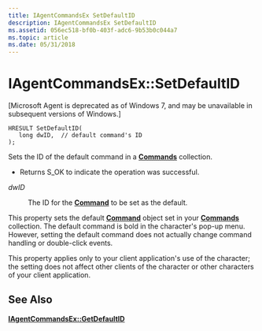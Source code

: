 ```yaml
---
title: IAgentCommandsEx SetDefaultID
description: IAgentCommandsEx SetDefaultID
ms.assetid: 056ec518-bf0b-403f-adc6-9b53b0c044a7
ms.topic: article
ms.date: 05/31/2018
---
```


# IAgentCommandsEx::SetDefaultID

\[Microsoft Agent is deprecated as of Windows 7, and may be unavailable in subsequent versions of Windows.\]

``` syntax
HRESULT SetDefaultID(
   long dwID,  // default command's ID
);
```

Sets the ID of the default command in a [**Commands**](https://docs.microsoft.com/windows/desktop/lwef/the-commands-collection-object) collection.

-   Returns S\_OK to indicate the operation was successful.

<dl> <dt>

<span id="dwID"></span><span id="dwid"></span><span id="DWID"></span>*dwID*
</dt> <dd>

The ID for the [**Command**](https://docs.microsoft.com/windows/desktop/lwef/the-command-object) to be set as the default.

</dd> </dl>

This property sets the default [**Command**](https://docs.microsoft.com/windows/desktop/lwef/the-command-object) object set in your [**Commands**](https://docs.microsoft.com/windows/desktop/lwef/the-commands-collection-object) collection. The default command is bold in the character's pop-up menu. However, setting the default command does not actually change command handling or double-click events.

This property applies only to your client application's use of the character; the setting does not affect other clients of the character or other characters of your client application.

## See Also

[**IAgentCommandsEx::GetDefaultID**](iagentcommandsex--getdefaultid.md)


 

 




